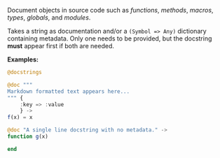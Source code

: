Document objects in source code such as *functions*, *methods*,
*macros*, *types*, *globals*, and *modules*.

Takes a string as documentation and/or a `(Symbol => Any)`
dictionary containing metadata. Only one needs to be provided, but the
docstring **must** appear first if both are needed.

**Examples:**

```julia
@docstrings

@doc """
Markdown formatted text appears here...
""" {
    :key => :value
    } ->
f(x) = x

@doc "A single line docstring with no metadata." ->
function g(x)

end
```
